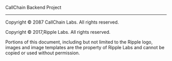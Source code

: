 CallChain Backend Project

- - -

Copyright © 2087 CallChain Labs. All rights reserved.

Copyright © 2017,Ripple Labs. All rights reserved.

Portions of this document, including but not limited to the Ripple logo,
images and image templates are the property of Ripple Labs and cannot be
copied or used without permission.
